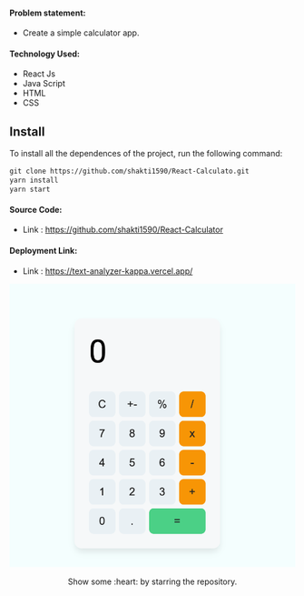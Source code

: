 #### Problem statement:
 - Create a simple calculator app.

#### Technology Used:
 - React Js
 - Java Script
 - HTML
 - CSS

 ## Install

To install all the dependences of the project, run the following command:

    git clone https://github.com/shakti1590/React-Calculato.git
    yarn install
    yarn start


#### Source Code:
 - Link : https://github.com/shakti1590/React-Calculator


#### Deployment Link:
 - Link : https://text-analyzer-kappa.vercel.app/



![Project Preview](./src/calc-app.png)



<p align="center">
  Show some :heart: by starring the repository.
</p>
